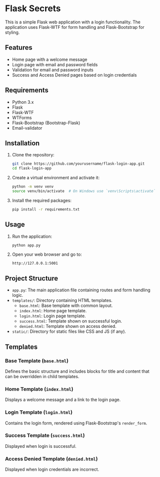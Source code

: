 # Flask Secrets

This is a simple Flask web application with a login functionality. The application uses Flask-WTF for form handling and Flask-Bootstrap for styling.

## Features

- Home page with a welcome message
- Login page with email and password fields
- Validation for email and password inputs
- Success and Access Denied pages based on login credentials

## Requirements

- Python 3.x
- Flask
- Flask-WTF
- WTForms
- Flask-Bootstrap (Bootstrap-Flask)
- Email-validator

## Installation

1. Clone the repository:

   ```bash
   git clone https://github.com/yourusername/flask-login-app.git
   cd flask-login-app
   ```

2. Create a virtual environment and activate it:

   ```bash
   python -m venv venv
   source venv/bin/activate  # On Windows use `venv\Scripts\activate`
   ```

3. Install the required packages:
   ```bash
   pip install -r requirements.txt
   ```

## Usage

1. Run the application:

   ```bash
   python app.py
   ```

2. Open your web browser and go to:
   ```
   http://127.0.0.1:5001
   ```

## Project Structure

- `app.py`: The main application file containing routes and form handling logic.
- `templates/`: Directory containing HTML templates.
  - `base.html`: Base template with common layout.
  - `index.html`: Home page template.
  - `login.html`: Login page template.
  - `success.html`: Template shown on successful login.
  - `denied.html`: Template shown on access denied.
- `static/`: Directory for static files like CSS and JS (if any).

## Templates

### Base Template (`base.html`)

Defines the basic structure and includes blocks for title and content that can be overridden in child templates.

### Home Template (`index.html`)

Displays a welcome message and a link to the login page.

### Login Template (`login.html`)

Contains the login form, rendered using Flask-Bootstrap's `render_form`.

### Success Template (`success.html`)

Displayed when login is successful.

### Access Denied Template (`denied.html`)

Displayed when login credentials are incorrect.
